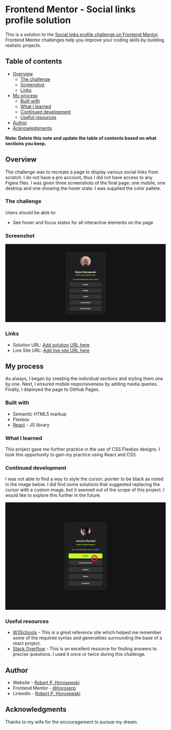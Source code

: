 # Frontend Mentor - Social links profile solution

This is a solution to the [Social links profile challenge on Frontend Mentor](https://www.frontendmentor.io/challenges/social-links-profile-UG32l9m6dQ). Frontend Mentor challenges help you improve your coding skills by building realistic projects.

## Table of contents

- [Overview](#overview)
  - [The challenge](#the-challenge)
  - [Screenshot](#screenshot)
  - [Links](#links)
- [My process](#my-process)
  - [Built with](#built-with)
  - [What I learned](#what-i-learned)
  - [Continued development](#continued-development)
  - [Useful resources](#useful-resources)
- [Author](#author)
- [Acknowledgments](#acknowledgments)

**Note: Delete this note and update the table of contents based on what sections you keep.**

## Overview

The challenge was to recreate a page to display various social links from scratch. I do not have a pro account, thus I did not have access to any Figma files. I was given three screenshots of the final page: one mobile, one desktop and one showing the hover state. I was supplied the color pallete.

### The challenge

Users should be able to:

- See hover and focus states for all interactive elements on the page

### Screenshot

![](./public/social-links-solution.jpeg)

### Links

- Solution URL: [Add solution URL here](https://github.com/horoserp/social-links)
- Live Site URL: [Add live site URL here](https://horoserp.github.io/social-links)

## My process

As always, I began by creating the individual sections and styling them one by one. Next, I ensured mobile responsiveness by adding media queries. Finally, I deployed the page to GitHub Pages.

### Built with

- Semantic HTML5 markup
- Flexbox
- [React](https://reactjs.org/) - JS library

### What I learned

This project gave me further practice in the use of CSS Flexbox designs. I took this opportunity to gain my practice using React and CSS.

### Continued development

I was not able to find a way to style the cursor: pointer to be black as noted in the image below. I did find some solutions that suggested replacing the cursor with a custom image, but it seemed out of the scope of this project. I would like to explore this further in the future.

![](./public/cursor-pointer.jpg)

### Useful resources

- [W3Schools](https://www.w3schools.com/) - This is a great reference site which helped me remember some of the required syntax and generalities surrounding the base of a react project.
- [Stack Overflow](https://stackoverflow.com/) - This is an excellent resource for finding answers to precise questions. I used it once or twice during this challenge.

## Author

- Website - [Robert P. Horosewski](https://horoserp.github.io/React-Portfolio)
- Frontend Mentor - [@horoserp](https://www.frontendmentor.io/profile/horoserp)
- LinkedIn - [Robert P. Horosewski](https://www.linkedin.com/in/robert-horosewski-8a0608196/)

## Acknowledgments

Thanks to my wife for the encouragement to pursue my dream.
